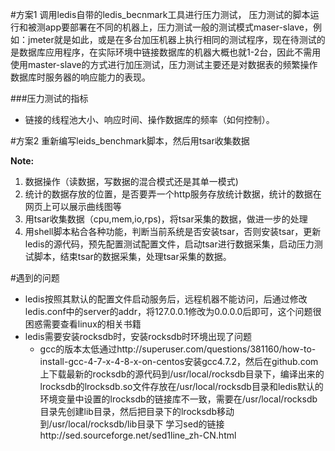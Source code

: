 #方案1
调用ledis自带的ledis_becnmark工具进行压力测试， 压力测试的脚本运行和被测app要部署在不同的机器上，压力测试一般的测试模式maser-slave，例如：jmeter就是如此，或是在多台加压机器上执行相同的测试程序，现在待测试的是数据库应用程序，在实际环境中链接数据库的机器大概也就1-2台，因此不需用使用master-slave的方式进行加压测试，压力测试主要还是对数据表的频繁操作数据库时服务器的响应能力的表现。

###压力测试的指标
+ 链接的线程池大小、响应时间、操作数据库的频率（如何控制）。

#方案2
重新编写leids_benchmark脚本，然后用tsar收集数据

**Note:**

  1. 数据操作（读数据，写数据的混合模式还是其单一模式)
  2. 统计的数据存放的位置，是否要弄一个http服务存放统计数据，统计的数据在网页上可以展示曲线图等
  3. 用tsar收集数据（cpu,mem,io,rps)，将tsar采集的数据，做进一步的处理
  4. 用shell脚本粘合各种功能，判断当前系统是否安装tsar，否则安装tsar，更新ledis的源代码，预先配置测试配置文件，启动tsar进行数据采集，启动压力测试脚本，结束tsar的数据采集，处理tsar采集的数据。

#遇到的问题

+ ledis按照其默认的配置文件启动服务后，远程机器不能访问，后通过修改ledis.conf中的server的addr，将127.0.0.1修改为0.0.0.0后即可，这个问题很困惑需要查看linux的相关书籍
+ ledis需要安装rocksdb时，安装rocksdb时环境出现了问题
  + gcc的版本太低通过http://superuser.com/questions/381160/how-to-install-gcc-4-7-x-4-8-x-on-centos安装gcc4.7.2，然后在github.com上下载最新的rocksdb的源代码到/usr/local/rocksdb目录下，编译出来的lrocksdb的lrocksdb.so文件存放在/usr/local/rocksdb目录和ledis默认的环境变量中设置的lrocksdb的链接库不一致，需要在/usr/local/rocksdb目录先创建lib目录，然后把目录下的lrocksdb移动到/usr/local/rocksdb/lib目录下
  学习sed的链接http://sed.sourceforge.net/sed1line_zh-CN.html
